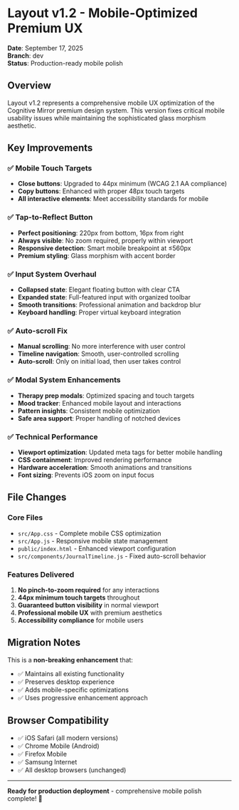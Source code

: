 # Layout v1.2 - Mobile-Optimized Premium UX

**Date**: September 17, 2025  
**Branch**: dev  
**Status**: Production-ready mobile polish

## Overview

Layout v1.2 represents a comprehensive mobile UX optimization of the Cognitive Mirror premium design system. This version fixes critical mobile usability issues while maintaining the sophisticated glass morphism aesthetic.

## Key Improvements

### ✅ **Mobile Touch Targets**
- **Close buttons**: Upgraded to 44px minimum (WCAG 2.1 AA compliance)
- **Copy buttons**: Enhanced with proper 48px touch targets
- **All interactive elements**: Meet accessibility standards for mobile

### ✅ **Tap-to-Reflect Button**
- **Perfect positioning**: 220px from bottom, 16px from right
- **Always visible**: No zoom required, properly within viewport
- **Responsive detection**: Smart mobile breakpoint at ≤560px
- **Premium styling**: Glass morphism with accent border

### ✅ **Input System Overhaul**
- **Collapsed state**: Elegant floating button with clear CTA
- **Expanded state**: Full-featured input with organized toolbar
- **Smooth transitions**: Professional animation and backdrop blur
- **Keyboard handling**: Proper virtual keyboard integration

### ✅ **Auto-scroll Fix**
- **Manual scrolling**: No more interference with user control
- **Timeline navigation**: Smooth, user-controlled scrolling
- **Auto-scroll**: Only on initial load, then user takes control

### ✅ **Modal System Enhancements**
- **Therapy prep modals**: Optimized spacing and touch targets
- **Mood tracker**: Enhanced mobile layout and interactions
- **Pattern insights**: Consistent mobile optimization
- **Safe area support**: Proper handling of notched devices

### ✅ **Technical Performance**
- **Viewport optimization**: Updated meta tags for better mobile handling
- **CSS containment**: Improved rendering performance
- **Hardware acceleration**: Smooth animations and transitions
- **Font sizing**: Prevents iOS zoom on input focus

## File Changes

### Core Files
- `src/App.css` - Complete mobile CSS optimization
- `src/App.js` - Responsive mobile state management
- `public/index.html` - Enhanced viewport configuration
- `src/components/JournalTimeline.js` - Fixed auto-scroll behavior

### Features Delivered
1. **No pinch-to-zoom required** for any interactions
2. **44px minimum touch targets** throughout
3. **Guaranteed button visibility** in normal viewport
4. **Professional mobile UX** with premium aesthetics
5. **Accessibility compliance** for mobile users

## Migration Notes

This is a **non-breaking enhancement** that:
- ✅ Maintains all existing functionality
- ✅ Preserves desktop experience
- ✅ Adds mobile-specific optimizations
- ✅ Uses progressive enhancement approach

## Browser Compatibility

- ✅ iOS Safari (all modern versions)
- ✅ Chrome Mobile (Android)
- ✅ Firefox Mobile
- ✅ Samsung Internet
- ✅ All desktop browsers (unchanged)

---

**Ready for production deployment** - comprehensive mobile polish complete! 🚀